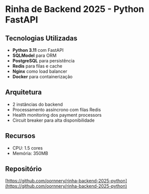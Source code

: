 # Rinha de Backend 2025 - Python FastAPI

## Tecnologias Utilizadas

- **Python 3.11** com FastAPI
- **SQLModel** para ORM
- **PostgreSQL** para persistência
- **Redis** para filas e cache
- **Nginx** como load balancer
- **Docker** para containerização

## Arquitetura

- 2 instâncias do backend
- Processamento assíncrono com filas Redis
- Health monitoring dos payment processors
- Circuit breaker para alta disponibilidade

## Recursos

- CPU: 1.5 cores
- Memória: 350MB

## Repositório

[https://github.com/oornnery/rinha-backend-2025-python](https://github.com/oornnery/rinha-backend-2025-python)
